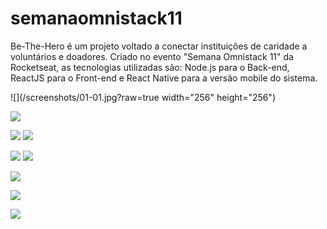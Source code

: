 # semanaomnistack11
Be-The-Hero é um projeto voltado a conectar instituições de caridade a voluntários e doadores.
Criado no evento "Semana Omnistack 11" da Rocketseat, as tecnologias utilizadas são: Node.js para o Back-end, ReactJS para o Front-end e React Native para a versão mobile do sistema.

![](/screenshots/01-01.jpg?raw=true width="256" height="256")

![](/screenshots/01-02.jpg?raw=true)

![](/screenshots/01-03.jpg?raw=true)
![](/screenshots/02-01.jpg?raw=true)

![](/screenshots/02-02.jpg?raw=true)
![](/screenshots/02-03.jpg?raw=true)

![](/screenshots/02-04.jpg?raw=true)

![](/screenshots/02-05.jpg?raw=true)

![](/screenshots/02-06.jpg?raw=true)
